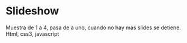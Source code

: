 # Slideshow
Muestra de 1 a 4, pasa de a uno, cuando no hay mas slides se detiene.
Html, css3, javascript